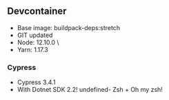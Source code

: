 ## Devcontainer

- Base image: buildpack-deps:stretch
- GIT updated
- Node: 12.10.0 \
- Yarn: 1.17.3
### Cypress

- Cypress 3.4.1
- With Dotnet SDK 2.2!
undefined- Zsh + Oh my zsh!
